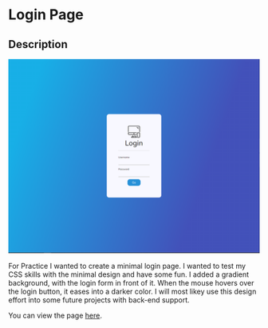 # Login Page

## Description

![](./images/screenshot.png)

For Practice I wanted to create a minimal login page. I wanted to test my CSS skills with the minimal design and have some fun. I added a gradient background, with the login form in front of it. When the mouse hovers over the login button, it eases into a darker color. I will most likey use this design effort into some future projects with back-end support.

You can view the page [here](https://johnclimie.github.io/login-page/).
